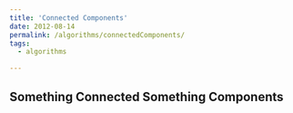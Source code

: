 ```yaml
---
title: 'Connected Components'
date: 2012-08-14
permalink: /algorithms/connectedComponents/
tags:
  - algorithms

---
```


Something Connected Something Components
------
